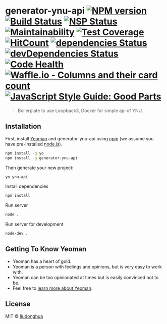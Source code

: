 # generator-ynu-api [![NPM version][npm-image]][npm-url] [![Build Status][travis-image]][travis-url] [![NSP Status][nsp-image]][nsp-url] [![Maintainability][codeclimate-maintainability-image]][codeclimate-maintainability-url] [![Test Coverage][codeclimate-test_coverage-image]][codeclimate-test_coverage-url] [![HitCount][hits-image]][hits-url] [![dependencies Status][daviddm-image]][daviddm-url] [![devDependencies Status][daviddm-dev-image]][daviddm-dev-url] [![Code Health][landscape-image]][landscape-url] [![Waffle.io - Columns and their card count][waffle-image]][waffle-url] [![JavaScript Style Guide: Good Parts](https://img.shields.io/badge/code%20style-goodparts-brightgreen.svg?style=flat)](https://github.com/dwyl/goodparts "JavaScript The Good Parts")
> Boilerplate to use Loopback3, Docker for simple api of YNU.

## Installation

First, install [Yeoman](http://yeoman.io) and generator-ynu-api using [npm](https://www.npmjs.com/) (we assume you have pre-installed [node.js](https://nodejs.org/)).

```bash
npm install -g yo
npm install -g generator-ynu-api
```

Then generate your new project:

```bash
yo ynu-api
```

Install dependencies

```bash
npm install
```

Run server

```bash
node .
```

Run server for development

```bash
node-dev .
```


## Getting To Know Yeoman

 * Yeoman has a heart of gold.
 * Yeoman is a person with feelings and opinions, but is very easy to work with.
 * Yeoman can be too opinionated at times but is easily convinced not to be.
 * Feel free to [learn more about Yeoman](http://yeoman.io/).

## License

MIT © [liudonghua](http://www.liudonghua.com)


[npm-image]: https://badge.fury.io/js/generator-ynu-api.svg
[npm-url]: https://npmjs.org/package/generator-ynu-api
[nsp-image]: https://nodesecurity.io/orgs/ynu/projects/12ef58fe-84cf-4606-acb2-e2299770f102/badge
[nsp-url]: https://nodesecurity.io/orgs/ynu/projects/12ef58fe-84cf-4606-acb2-e2299770f102
[codeclimate-maintainability-image]: https://api.codeclimate.com/v1/badges/99254bf2aa9e6781f2cc/maintainability
[codeclimate-maintainability-url]: https://codeclimate.com/github/ynu/generator-ynu-api/maintainability
[codeclimate-test_coverage-image]:  https://api.codeclimate.com/v1/badges/99254bf2aa9e6781f2cc/test_coverage
[codeclimate-test_coverage-url]: https://codeclimate.com/github/ynu/generator-ynu-api/test_coverage
[hits-image]: http://hits.dwyl.io/ynu/generator-ynu-api.svg
[hits-url]: http://hits.dwyl.io/ynu/generator-ynu-api
[travis-image]: https://travis-ci.org/ynu/generator-ynu-api.svg?branch=master
[travis-url]: https://travis-ci.org/ynu/generator-ynu-api
[daviddm-image]: https://david-dm.org/ynu/generator-ynu-api/status.svg
[daviddm-url]: https://david-dm.org/ynu/generator-ynu-api
[daviddm-dev-image]: https://david-dm.org/ynu/generator-ynu-api/dev-status.svg
[daviddm-dev-url]: https://david-dm.org/ynu/generator-ynu-api?type=dev
[landscape-image]: https://landscape.io/github/ynu/generator-ynu-api/master/landscape.svg?style=flat
[landscape-url]: https://landscape.io/github/ynu/generator-ynu-api/master
[waffle-image]: https://badge.waffle.io/ynu/generator-ynu-api.svg?columns=all
[waffle-url]: http://waffle.io/ynu/generator-ynu-api

